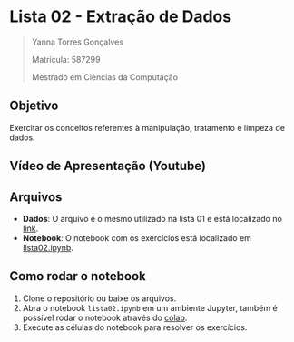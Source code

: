 # Lista 02 - Extração de Dados

>Yanna Torres Gonçalves
>
>Matrícula: 587299
>
>Mestrado em Ciências da Computação

## Objetivo
Exercitar os conceitos referentes à manipulação, tratamento e limpeza de dados.

## Vídeo de Apresentação (Youtube)


## Arquivos

- **Dados**: O arquivo é o mesmo utilizado na lista 01 e está localizado no [link](https://github.com/yanna-torres/CKP9011-ciencia-de-dados/tree/lista-01/data).
- **Notebook**: O notebook com os exercícios está localizado em [lista02.ipynb](lista02.ipynb).

## Como rodar o notebook
1. Clone o repositório ou baixe os arquivos.
2. Abra o notebook `lista02.ipynb` em um ambiente Jupyter, também é possível rodar o notebook através do [colab](https://colab.research.google.com/github/yanna-torres/CKP9011-ciencia-de-dados/blob/lista-02/lista02.ipynb).
3. Execute as células do notebook para resolver os exercícios.
